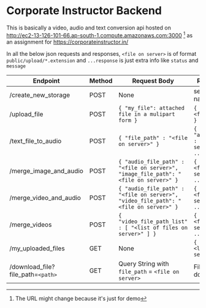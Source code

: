 # Corporate Instructor Backend

This is basically a video, audio and text conversion api hosted on http://ec2-13-126-101-66.ap-south-1.compute.amazonaws.com:3000 [^1] as an assignment for https://corporateinstructor.in/

In all the below json requests and responses, `<file on server>` is of format `public/upload/*.extension` and `...response` is just extra info like `status` and `message`

| Endpoint                          | Method | Request Body                                                                        | Response Body                                             |
| --------------------------------- | ------ | ----------------------------------------------------------------------------------- | --------------------------------------------------------- |
| /create_new_storage               | POST   | None                                                                                | sends a cookie named `token`                              |
| /upload_file                      | POST   | `{ "my_file": attached file in a mulipart form }`                                   | `{ "file_path" : "<file on server>" }`                    |
| /text_file_to_audio               | POST   | `{ "file_path" : "<file on server>" }`                                              | `{ "audio_file_path" : "<file on server>", ...response }` |
| /merge_image_and_audio            | POST   | `{ "audio_file_path" : "<file on server>", "image_file_path": "<file on server>" }` | `{ "file_path" : "<file on server>", ...response }`       |
| /merge_video_and_audio            | POST   | `{ "audio_file_path" : "<file on server>", "video_file_path": "<file on server>" }` | `{ "file_path" : "<file on server>", ...response }`       |
| /merge_videos                     | POST   | `{ "video_file_path_list" : [ "<list of files on server>" ] }`                      | `{ "file_path" : "<file on server>", ...response }`       |
| /my_uploaded_files                | GET    | None                                                                                | `{ "data": [ "<list of files on server>" ] }`             |
| /download_file?file_path=`<path>` | GET    | Query String with `file_path` = `<file on server>`                                  | File starts downloading                                  |

[^1]: The URL might change because it's just for demo
